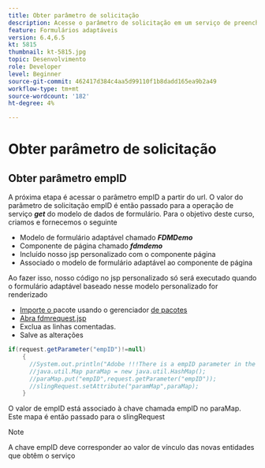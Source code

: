 ```yaml
---
title: Obter parâmetro de solicitação
description: Acesse o parâmetro de solicitação em um serviço de preenchimento prévio do modelo de dados de formulário
feature: Formulários adaptáveis
version: 6.4,6.5
kt: 5815
thumbnail: kt-5815.jpg
topic: Desenvolvimento
role: Developer
level: Beginner
source-git-commit: 462417d384c4aa5d99110f1b8dadd165ea9b2a49
workflow-type: tm+mt
source-wordcount: '182'
ht-degree: 4%

---
```


# Obter parâmetro de solicitação

## Obter parâmetro empID

A próxima etapa é acessar o parâmetro empID a partir do url. O valor do parâmetro de solicitação empID é então passado para a operação de serviço **_get_** do modelo de dados de formulário.
Para o objetivo deste curso, criamos e fornecemos o seguinte

* Modelo de formulário adaptável chamado **_FDMDemo_**
* Componente de página chamado **_fdmdemo_**
* Incluído nosso jsp personalizado com o componente página
* Associado o modelo de formulário adaptável ao componente de página

Ao fazer isso, nosso código no jsp personalizado só será executado quando o formulário adaptável baseado nesse modelo personalizado for renderizado

* [Importe o ](assets/template-page-component.zip) pacote usando o gerenciador  [de pacotes](http://localhost:4502/crx/packmgr/index.jsp)
* [Abra fdmrequest.jsp](http://localhost:4502/crx/de/index.jsp#/apps/fdmdemo/component/page/fdmdemo/fdmrequest.jsp)
* Exclua as linhas comentadas.
* Salve as alterações

```java
if(request.getParameter("empID")!=null)
    {
      //System.out.println("Adobe !!!There is a empID parameter in the request "+request.getParameter("empID"));
      //java.util.Map paraMap = new java.util.HashMap();
      //paraMap.put("empID",request.getParameter("empID"));
      //slingRequest.setAttribute("paramMap",paraMap);
    }
```

O valor de empID está associado à chave chamada empID no paraMap. Este mapa é então passado para o slingRequest

>[!NOTE]
>
>A chave empID deve corresponder ao valor de vínculo das novas entidades que obtêm o serviço
